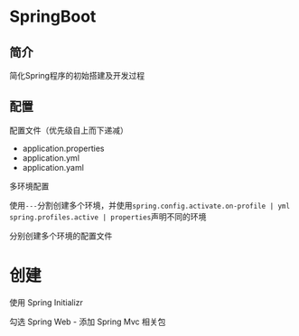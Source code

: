 # SpringBoot

## 简介

简化Spring程序的初始搭建及开发过程

## 配置

配置文件（优先级自上而下递减）

* application.properties
* application.yml
* application.yaml

多环境配置

使用`---`分割创建多个环境，并使用`spring.config.activate.on-profile | yml spring.profiles.active | properties`声明不同的环境

分别创建多个环境的配置文件

# 创建

使用 Spring Initializr

勾选 Spring Web - 添加 Spring Mvc 相关包
